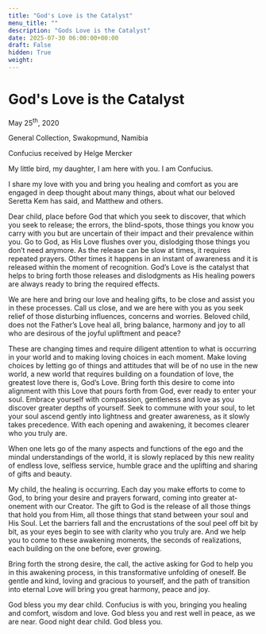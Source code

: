```yaml
---
title: "God's Love is the Catalyst"
menu_title: ""
description: "Gods Love is the Catalyst"
date: 2025-07-30 06:00:00+00:00
draft: False
hidden: True
weight:
---
```

# God's Love is the Catalyst

May 25<sup>th</sup>, 2020

General Collection, Swakopmund, Namibia

Confucius received by Helge Mercker

My little bird, my daughter, I am here with you. I am Confucius.

I share my love with you and bring you healing and comfort as you are engaged in deep thought about many things, about what our beloved Seretta Kem has said, and Matthew and others.

Dear child, place before God that which you seek to discover, that which you seek to release; the errors, the blind-spots, those things you know you carry with you but are uncertain of their impact and their prevalence within you. Go to God, as His Love flushes over you, dislodging those things you don’t need anymore. As the release can be slow at times, it requires repeated prayers. Other times it happens in an instant of awareness and it is released within the moment of recognition. God’s Love is the catalyst that helps to bring forth those releases and dislodgments as His healing powers are always ready to bring the required effects.

We are here and bring our love and healing gifts, to be close and assist you in these processes. Call us close, and we are here with you as you seek relief of those disturbing influences, concerns and worries. Beloved child, does not the Father’s Love heal all, bring balance, harmony and joy to all who are desirous of the joyful upliftment and peace?

These are changing times and require diligent attention to what is occurring in your world and to making loving choices in each moment. Make loving choices by letting go of things and attitudes that will be of no use in the new world, a new world that requires building on a foundation of love, the greatest love there is, God’s Love. Bring forth this desire to come into alignment with this Love that pours forth from God, ever ready to enter your soul. Embrace yourself with compassion, gentleness and love as you discover greater depths of yourself. Seek to commune with your soul, to let your soul ascend gently into lightness and greater awareness, as it slowly takes precedence. With each opening and awakening, it becomes clearer who you truly are.

When one lets go of the many aspects and functions of the ego and the mindal understandings of the world, it is slowly replaced by this new reality of endless love, selfless service, humble grace and the uplifting and sharing of gifts and beauty.

My child, the healing is occurring. Each day you make efforts to come to God, to bring your desire and prayers forward, coming into greater at-onement with our Creator. The gift to God is the release of all those things that hold you from Him, all those things that stand between your soul and His Soul. Let the barriers fall and the encrustations of the soul peel off bit by bit, as your eyes begin to see with clarity who you truly are. And we help you to come to these awakening moments, the seconds of realizations, each building on the one before, ever growing.

Bring forth the strong desire, the call, the active asking for God to help you in this awakening process, in this transformative unfolding of oneself. Be gentle and kind, loving and gracious to yourself, and the path of transition into eternal Love will bring you great harmony, peace and joy.

God bless you my dear child. Confucius is with you, bringing you healing and comfort, wisdom and love. God bless you and rest well in peace, as we are near. Good night dear child. God bless you.
